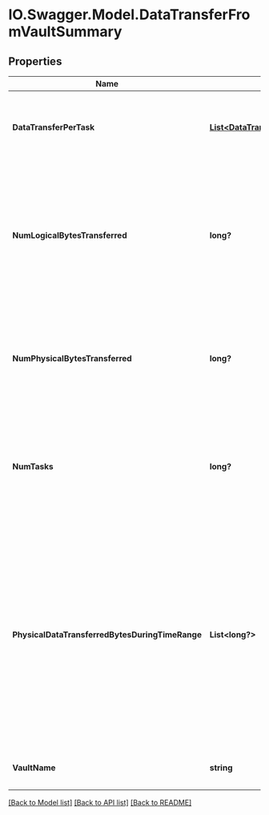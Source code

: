 # IO.Swagger.Model.DataTransferFromVaultSummary
## Properties

Name | Type | Description | Notes
------------ | ------------- | ------------- | -------------
**DataTransferPerTask** | [**List&lt;DataTransferFromVaultPerTask&gt;**](DataTransferFromVaultPerTask.md) | Specifies the transfer of data from this Vault to this Cohesity Cluster for each clone or recover task. | [optional] 
**NumLogicalBytesTransferred** | **long?** | Specifies the total number of logical bytes that have been transferred from this Vault (External Target) to this Cohesity Cluster. The logical size is when the data is fully hydrated or expanded. | [optional] 
**NumPhysicalBytesTransferred** | **long?** | Specifies the total number of physical bytes that have been transferred from this Vault (External Target) to the Cohesity Cluster. | [optional] 
**NumTasks** | **long?** | Specifies the number of recover or clone tasks that have transferred data from this Vault (External Target) to this Cohesity Cluster. | [optional] 
**PhysicalDataTransferredBytesDuringTimeRange** | **List&lt;long?&gt;** | Specifies the physical data transferred from this Vault to the Cohesity Cluster during the time period specified using the startTimeMsecs and endTimeMsecs parameters. For each day in the time period, an array element is returned, for example if 7 days are specified, 7 array elements are returned. | [optional] 
**VaultName** | **string** | Specifies the name of the Vault (External Target). | [optional] 

[[Back to Model list]](../README.md#documentation-for-models) [[Back to API list]](../README.md#documentation-for-api-endpoints) [[Back to README]](../README.md)

